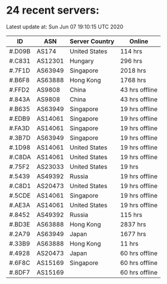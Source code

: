 # 24 recent servers:

Latest update at: Sun Jun 07 19:10:15 UTC 2020

| ID | ASN | Server Country | Online |
| -- | --- | -------------- | ------ |
| #.D09B | AS174 | United States | 114 hrs |
| #.C831 | AS12301 | Hungary | 296 hrs |
| #.7F1D | AS63949 | Singapore | 2018 hrs |
| #.B6F8 | AS63888 | Hong Kong | 1768 hrs |
| #.FFD2 | AS9808 | China | 43 hrs offline |
| #.843A | AS9808 | China | 43 hrs offline |
| #.B635 | AS63949 | Singapore | 19 hrs offline |
| #.EDB9 | AS14061 | Singapore | 19 hrs offline |
| #.FA3D | AS14061 | Singapore | 19 hrs offline |
| #.3B7D | AS63949 | Singapore | 19 hrs offline |
| #.1D98 | AS14061 | United States | 19 hrs offline |
| #.C8DA | AS14061 | United States | 19 hrs offline |
| #.75F2 | AS23033 | United States | 19 hrs |
| #.5439 | AS49392 | Russia | 19 hrs offline |
| #.C8D1 | AS20473 | United States | 19 hrs offline |
| #.5CDE | AS14061 | Singapore | 19 hrs offline |
| #.AE3A | AS14061 | United States | 19 hrs offline |
| #.8452 | AS49392 | Russia | 115 hrs |
| #.BD3E | AS63888 | Hong Kong | 2837 hrs |
| #.2A79 | AS63949 | Japan | 1677 hrs |
| #.33B9 | AS63888 | Hong Kong | 11 hrs |
| #.4928 | AS20473 | Japan | 60 hrs offline |
| #.6F8C | AS15169 | Singapore | 60 hrs offline |
| #.8DF7 | AS15169 |  | 60 hrs offline |

